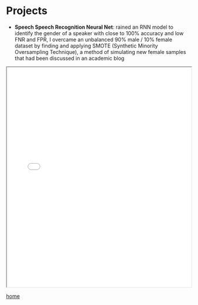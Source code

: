 # Projects

- **Speech Speech Recognition Neural Net**:
rained an RNN model to identify the gender of a speaker with close to 100% accuracy and low FNR and FPR, I overcame an unbalanced 90% male / 10% female dataset by finding and applying SMOTE (Synthetic Minority Oversampling Technique), a method of simulating new female samples that had been discussed in an academic blog

<iframe src="portfolio/Dayan%20Parker_Mini%20Project%20Presentation.pdf" width="100%" height="600px">
    Your browser does not support PDFs. Please download the PDF to view it: 
</iframe>


[home](index.md)

